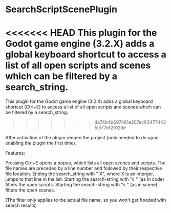 # SearchScriptScenePlugin
<<<<<<< HEAD
This plugin for the Godot game engine (3.2.X) adds a global keyboard shortcut to access a list of all open scripts and scenes which can be filtered by a search_string.
=======
This plugin for the Godot game engine (3.2.X) adds a global keyboard shortcut (Ctrl+E) to access a list of all open scripts and scenes which can be filtered by a search_string.
>>>>>>> da74b4b697481a207ec83477443fc577ef2012de

After activation of the plugin reopen the project (only needed to do upon enabling the plugin the first time).


Features:

Pressing Ctrl+E opens a popup, which lists all open scenes and scripts.
The file names are preceded by a line number and followed by their respective file location.
Ending the search_string with \" X\", where X is an interger, jumps to that line in the list.
Starting the search-string with \"c \" (as in code) filters the open scripts.
Starting the search-string with \"s \" (as in scene) filters the open scenes.

(The filter only applies to the actual file name, so you won't get flooded with search results)
